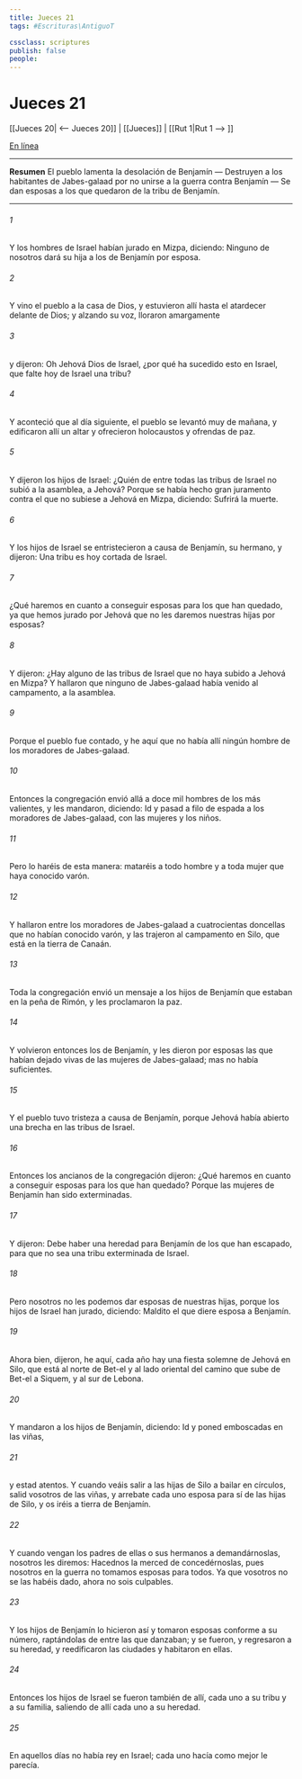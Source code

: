 ```yaml
---
title: Jueces 21
tags: #Escrituras\AntiguoT

cssclass: scriptures
publish: false
people:
---
```


# Jueces 21
[[Jueces 20| <-- Jueces 20]] | [[Jueces]] | [[Rut 1|Rut 1 --> ]]

[En línea](https://churchofjesuschrist.org/study/scriptures/ot/judg/21?lang=spa)

---
__Resumen__
El pueblo lamenta la desolación de Benjamín — Destruyen a los habitantes de Jabes-galaad por no unirse a la guerra contra Benjamín — Se dan esposas a los que quedaron de la tribu de Benjamín.

---
###### 1 
Y los hombres de Israel habían jurado en Mizpa, diciendo: Ninguno de nosotros dará su hija a los de Benjamín por esposa.

###### 2 
Y vino el pueblo a la casa de Dios, y estuvieron allí hasta el atardecer delante de Dios; y alzando su voz, lloraron amargamente

###### 3 
y dijeron: Oh Jehová Dios de Israel, ¿por qué ha sucedido esto en Israel, que falte hoy de Israel una tribu?

###### 4 
Y aconteció que al día siguiente, el pueblo se levantó muy de mañana, y edificaron allí un altar y ofrecieron holocaustos y ofrendas de paz.

###### 5 
Y dijeron los hijos de Israel: ¿Quién de entre todas las tribus de Israel no subió a la asamblea, a Jehová? Porque se había hecho gran juramento contra el que no subiese a Jehová en Mizpa, diciendo: Sufrirá la muerte.

###### 6 
Y los hijos de Israel se entristecieron a causa de Benjamín, su hermano, y dijeron: Una tribu es hoy cortada de Israel.

###### 7 
¿Qué haremos en cuanto a conseguir esposas para los que han quedado, ya que hemos jurado por Jehová que no les daremos nuestras hijas por esposas?

###### 8 
Y dijeron: ¿Hay alguno de las tribus de Israel que no haya subido a Jehová en Mizpa? Y hallaron que ninguno de Jabes-galaad había venido al campamento, a la asamblea.

###### 9 
Porque el pueblo fue contado, y he aquí que no había allí ningún hombre de los moradores de Jabes-galaad.

###### 10 
Entonces la congregación envió allá a doce mil hombres de los más valientes, y les mandaron, diciendo: Id y pasad a filo de espada a los moradores de Jabes-galaad, con las mujeres y los niños.

###### 11 
Pero lo haréis de esta manera: mataréis a todo hombre y a toda mujer que haya conocido varón.

###### 12 
Y hallaron entre los moradores de Jabes-galaad a cuatrocientas doncellas que no habían conocido varón, y las trajeron al campamento en Silo, que está en la tierra de Canaán.

###### 13 
Toda la congregación envió un mensaje a los hijos de Benjamín que estaban en la peña de Rimón, y les proclamaron la paz.

###### 14 
Y volvieron entonces los de Benjamín, y les dieron por esposas las que habían dejado vivas de las mujeres de Jabes-galaad; mas no había suficientes.

###### 15 
Y el pueblo tuvo tristeza a causa de Benjamín, porque Jehová había abierto una brecha en las tribus de Israel.

###### 16 
Entonces los ancianos de la congregación dijeron: ¿Qué haremos en cuanto a conseguir esposas para los que han quedado? Porque las mujeres de Benjamín han sido exterminadas.

###### 17 
Y dijeron: Debe haber una heredad para Benjamín de los que han escapado, para que no sea una tribu exterminada de Israel.

###### 18 
Pero nosotros no les podemos dar esposas de nuestras hijas, porque los hijos de Israel han jurado, diciendo: Maldito el que diere esposa a Benjamín.

###### 19 
Ahora bien, dijeron, he aquí, cada año hay una fiesta solemne de Jehová en Silo, que está al norte de Bet-el y al lado oriental del camino que sube de Bet-el a Siquem, y al sur de Lebona.

###### 20 
Y mandaron a los hijos de Benjamín, diciendo: Id y poned emboscadas en las viñas,

###### 21 
y estad atentos. Y cuando veáis salir a las hijas de Silo a bailar en círculos, salid vosotros de las viñas, y arrebate cada uno esposa para sí de las hijas de Silo, y os iréis a tierra de Benjamín.

###### 22 
Y cuando vengan los padres de ellas o sus hermanos a demandárnoslas, nosotros les diremos: Hacednos la merced de concedérnoslas, pues nosotros en la guerra no tomamos esposas para todos. Ya que vosotros no se las habéis dado, ahora no sois culpables.

###### 23 
Y los hijos de Benjamín lo hicieron así y tomaron esposas conforme a su número, raptándolas de entre las que danzaban; y se fueron, y regresaron a su heredad, y reedificaron las ciudades y habitaron en ellas.

###### 24 
Entonces los hijos de Israel se fueron también de allí, cada uno a su tribu y a su familia, saliendo de allí cada uno a su heredad.

###### 25 
En aquellos días no había rey en Israel; cada uno hacía como mejor le parecía.

